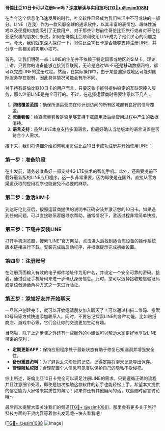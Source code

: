 **哥倫比亞10日卡可以注册line吗？深度解读与实用技巧[[TG💪+ @esim1088](https://t.me/s/esim1088)]**

在当今这个信息化飞速发展的时代，社交软件已经成为我们生活中不可或缺的一部分。LINE（连我）作为一款风靡全球的通讯软件，以其丰富的表情包、趣味性游戏以及便捷的功能吸引了无数用户。对于那些计划前往哥伦比亚旅行或者对哥伦比亚感兴趣的朋友们来说，如何在哥倫比亞顺利使用LINE成为了他们关心的问题之一。今天，我们就来深入探讨一下，哥倫比亞10日卡是否能够支持注册LINE，并分享一些相关的实用小技巧。

首先，让我们明确一点：LINE的注册并不依赖于特定国家或地区的SIM卡。理论上讲，只要你的设备能够连接到互联网，无论是通过Wi-Fi还是移动数据网络，都可以完成LINE的注册过程。然而，在实际操作中，由于某些国家或地区可能对国际服务存在限制，因此具体情况可能会有所不同。

对于持有哥倫比亞10日卡的用户而言，只要这张卡能够提供稳定的互联网接入服务，那么注册LINE是完全可行的。不过，在选择运营商时需要注意以下几点：

1. **网络覆盖范围**：确保所选运营商在你计划访问的所有区域都有良好的信号覆盖。
2. **流量套餐**：检查流量套餐是否足够支持下载应用及后续使用过程中产生的数据消耗。
3. **语言支持**：虽然LINE本身支持多国语言，但最好确认当地版本的语言设置是否符合个人需求。

接下来，我们将详细介绍如何利用哥倫比亞10日卡成功注册并开始使用LINE：

### 第一步：准备阶段

在出发前，请务必准备好一部支持4G LTE技术的智能手机。此外，还需要提前下载好最新版的LINE应用程序。这一步非常重要，因为即使是在国外，直接从官方渠道获取的应用程序也能避免不必要的麻烦。

### 第二步：激活SIM卡

到达哥伦比亚后，按照运营商提供的说明书正确安装并激活您的10日卡。如果遇到任何问题，可以直接联系客服寻求帮助。通常情况下，激活过程非常简单快捷。

### 第三步：下载并安装LINE

打开手机浏览器，搜索“LINE”官方网站，点击进入后找到适合您设备的操作系统版本链接进行下载。安装完成后启动程序，并根据提示完成初始设置。

### 第四步：注册账号

在注册页面输入有效的电子邮件地址作为用户名，并设定一个安全可靠的密码。接着，通过验证手机号码来进一步确认身份信息。此时，您可以选择接收短信验证码或是语音通话两种方式之一来进行验证。

### 第五步：添加好友并开始聊天

一旦账户创建完毕，就可以开始邀请朋友加入聊天了！可以通过扫描二维码、搜索ID号码等方式快速添加联系人。同时，不要忘记探索LINE的各种功能，比如贴纸商店、游戏中心等，它们会让你的交流更加生动有趣。

当然啦，除了上述步骤之外还有一些额外的小建议可以帮助大家更好地享受LINE带来的便利：

- **定期更新APP**：保持应用程序处于最新状态有助于修复已知漏洞并增强安全性。
- **备份重要资料**：为了避免丢失珍贵的记忆，记得定期将聊天记录导出保存。
- **管理隐私权限**：合理配置个人信息可见度以保护自己的隐私不受侵犯。

综上所述，哥倫比亞10日卡完全可以满足注册LINE的需求。只要遵循正确的流程并且注意细节处理，即使是初次接触这款软件的新手也能轻松上手。希望本文提供的信息能为大家带来实质性的帮助！如果你还有其他疑问的话，欢迎随时留言讨论哦～

最后再次提醒大家关注我们的频道[[TG💪+ @esim1088](https://t.me/s/esim1088)]，那里会有更多关于旅行科技方面的干货内容等着你去发现呢～快去看看吧！

[[TG💪+ @esim1088](https://t.me/s/esim1088) ![Image](https://i.postimg.cc/4NQfJmqS/Snipaste-2025-05-13-00-14-12.png)]